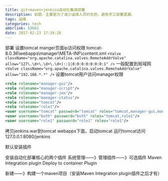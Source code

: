 ```yaml
---
title: git+maven+jenkins自动化集成部署
description: 如题，主要是为了减少运维人员的负担，避免手工部署遗漏。
tags: 运维
categories: tech
abbrlink: 53662
date: 2017-02-23 17:34:26
---
```

部署
设置tomcat manger页面ip访问权限
tomcat-8.0.36\webapps\manager\META-INF\content.xml
`<Valve className="org.apache.catalina.valves.RemoteAddrValve" allow="127\.\d+\.\d+\.\d+|::1|0:0:0:0:0:0:0:1" />`
一般配置到局域网
`<Valve className="org.apache.catalina.valves.RemoteAddrValve" allow="192.168.*.*" />`
设置tomcat用户访问manager权限
```tomcat-user.xml
<role rolename="manager-gui"/>
<role rolename="manager-script"/>
<role rolename="manager-jmx"/>
<role rolename="manager-status"/>
<role rolename="tomcat"/>
<role rolename="role1"/>
<user username="tomcat" password="tomcat" roles="tomcat,manager-gui,manager-script,manager-jmx,manager-status"/>
<user username="both" password="both" roles="tomcat,role1"/>
<user username="role1" password="role1" roles="role1"/>
```
拷贝jenkins.war到tomcat webapps下面，启动tomcat
运行tomcat访问127.0.0.1:8080/jenkins

默认安装插件

安装自动化部署核心的两个插件
系统管理——》管理插件——》可选插件
Maven Integration plugin
Deploy to container Plugin

新建——》构建一个maven项目（安装Maven Integration plugin插件之后才有）
